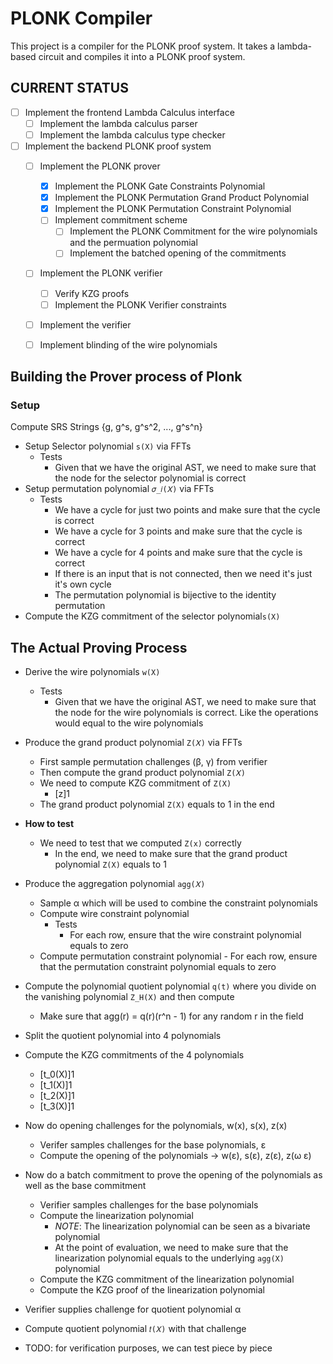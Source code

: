 # PLONK Compiler

This project is a compiler for the PLONK proof system. It takes a lambda-based circuit and compiles it into a PLONK proof system.

## CURRENT STATUS

- [ ] Implement the frontend Lambda Calculus interface
    - [ ] Implement the lambda calculus parser
    - [ ] Implement the lambda calculus type checker
- [ ] Implement the backend PLONK proof system
    - [ ] Implement the PLONK prover
      - [X] Implement the PLONK Gate Constraints Polynomial
      - [X] Implement the PLONK Permutation Grand Product Polynomial
      - [X] Implement the PLONK Permutation Constraint Polynomial
      - [ ] Implement commitment scheme
        - [ ] Implement the PLONK Commitment for the wire polynomials and the permuation polynomial
        - [ ] Implement the batched opening of the commitments
    - [ ] Implement the PLONK verifier
        - [ ] Verify KZG proofs
        - [ ] Implement the PLONK Verifier constraints
    - [ ] Implement the verifier
    - [ ] Implement blinding of the wire polynomials




## Building the Prover process of Plonk
### Setup
Compute SRS Strings {g, g^s, g^s^2, ..., g^s^n}

- Setup Selector polynomial `s(X)`  via FFTs
  - Tests
    - Given that we have the original AST, we need to make sure that the node for the selector polynomial is correct
- Setup permutation polynomial `𝜎_𝑖(𝑋)`  via FFTs
  - Tests
    - We have a cycle for just two points and make sure that the cycle is correct
    - We have a cycle for 3 points and make sure that the cycle is correct
    - We have a cycle for 4 points and make sure that the cycle is correct
    - If there is an input that is not connected, then we need it's just it's own cycle
    - The permutation polynomial is bijective to the identity permutation
- Compute the KZG commitment of the selector polynomial`s(X)`

## The Actual Proving Process
- Derive the wire polynomials `w(X)`
  - Tests
    - Given that we have the original AST, we need to make sure that the node for the wire polynomials is correct. Like the operations would equal to the wire polynomials
- Produce the grand product polynomial `Z(𝑋)` via FFTs
  - First sample permutation challenges (β, γ) from verifier
  - Then compute the grand product polynomial `Z(𝑋)`
  - We need to compute KZG commitment of `Z(X)` 
    - [z]1
  - The grand product polynomial `Z(X)` equals to 1 in the end
- **How to test**
  - We need to test that we computed `Z(x)` correctly
    - In the end, we need to make sure that the grand product polynomial `Z(X)` equals to 1



- Produce the aggregation polynomial `agg(𝑋)`  
  - Sample α which will be used to combine the constraint polynomials
  - Compute wire constraint polynomial
     - Tests
        - For each row, ensure that the wire constraint polynomial equals to zero
  - Compute permutation constraint polynomial
        - For each row, ensure that the permutation constraint polynomial equals to zero
- Compute the polynomial quotient polynomial `q(t)` where you divide on the vanishing polynomial `Z_H(X)` and then compute
   - Make sure that agg(r) = q(r)(r^n - 1) for any random r in the field
- Split the quotient polynomial into 4 polynomials
- Compute the KZG commitments of the 4 polynomials
  - [t_0(X)]1
  - [t_1(X)]1
  - [t_2(X)]1
  - [t_3(X)]1

- Now do opening challenges for the polynomials, w(x), s(x), z(x)
  - Verifer samples challenges for the base polynomials, ε
  - Compute the opening of the polynomials -> w(ε), s(ε), z(ε), z(ω ε)



- Now do a batch commitment to prove the opening of the polynomials as well as the base commitment
  - Verifier samples challenges for the base polynomials
  - Compute the linearization polynomial
     - *NOTE*: The linearization polynomial can be seen as a bivariate polynomial
     - At the point of evaluation, we need to make sure that the linearization polynomial equals to the underlying `agg(X)` polynomial
  - Compute the KZG commitment of the linearization polynomial
  - Compute the KZG proof of the linearization polynomial


- Verifier supplies challenge for quotient polynomial α
- Compute quotient polynomial `𝑡(𝑋)` with that challenge
- TODO: for verification purposes, we can test piece by piece



